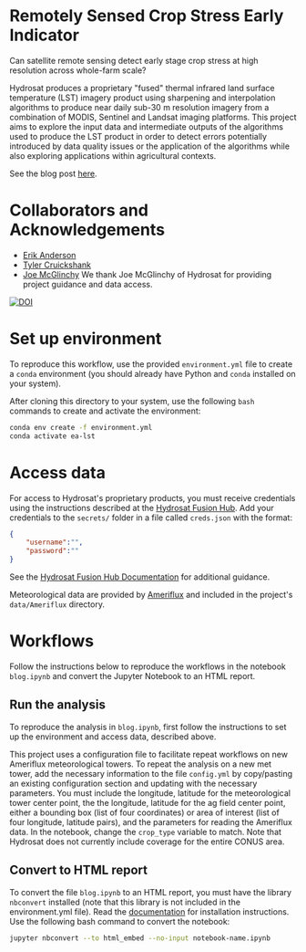 # Remotely Sensed Crop Stress Early Indicator

Can satellite remote sensing detect early stage crop stress at high resolution across whole-farm scale?

Hydrosat produces a proprietary "fused" thermal infrared land surface temperature (LST) imagery product using sharpening and interpolation algorithms to produce near daily sub-30 m resolution imagery from a combination of MODIS, Sentinel and Landsat imaging platforms. This project aims to explore the input data and intermediate outputs of the algorithms used to produce the LST product in order to detect errors potentially introduced by data quality issues or the application of the algorithms while also exploring applications within agricultural contexts.

See the blog post [here](blog.html).

# Collaborators and Acknowledgements

- [Erik Anderson](https://github.com/eriktuck)
- [Tyler Cruickshank](https://github.com/tcruicks)
- [Joe McGlinchy](https://github.com/joemcglinchy)
We thank Joe McGlinchy of Hydrosat for providing project guidance and data access.

[![DOI](https://zenodo.org/badge/627146632.svg)](https://zenodo.org/badge/latestdoi/627146632)

# Set up environment
To reproduce this workflow, use the provided `environment.yml` file to create a `conda` environment (you should already have Python and `conda` installed on your system).

After cloning this directory to your system, use the following `bash` commands to create and activate the environment:

```bash
conda env create -f environment.yml
conda activate ea-lst
```

# Access data

For access to Hydrosat's proprietary products, you must receive credentials using the instructions described at the [Hydrosat Fusion Hub](https://hydrosat.github.io/fusion-hub-docs/intro.html). Add your credentials to the `secrets/` folder in a file called `creds.json` with the format:

```json
{
    "username":"",
    "password":""
}
```
See the [Hydrosat Fusion Hub Documentation](https://hydrosat.github.io/fusion-hub-docs/intro.html) for additional guidance.

Meteorological data are provided by [Ameriflux](https://ameriflux.lbl.gov/) and included in the project's `data/Ameriflux` directory.

# Workflows
Follow the instructions below to reproduce the workflows in the notebook `blog.ipynb` and convert the Jupyter Notebook to an HTML report.

## Run the analysis
To reproduce the analysis in `blog.ipynb`, first follow the instructions to set up the environment and access data, described above. 

This project uses a configuration file to facilitate repeat workflows on new Ameriflux meteorological towers. To repeat the analysis on a new met tower, add the necessary information to the file `config.yml` by copy/pasting an existing configuration section and updating with the necessary parameters. You must include the longitude, latitude for the meteorological tower center point, the the longitude, latitude for the ag field center point, either a bounding box (list of four coordinates) or area of interest (list of four longitude, latitude pairs), and the parameters for reading the Ameriflux data. In the notebook, change the `crop_type` variable to match. Note that Hydrosat does not currently include coverage for the entire CONUS area.

## Convert to HTML report
To convert the file `blog.ipynb` to an HTML report, you must have the library `nbconvert` installed (note that this library is not included in the environment.yml file). Read the [documentation](https://nbconvert.readthedocs.io/en/latest/) for installation instructions. Use the following bash command to convert the notebook:

```bash
jupyter nbconvert --to html_embed --no-input notebook-name.ipynb
```

